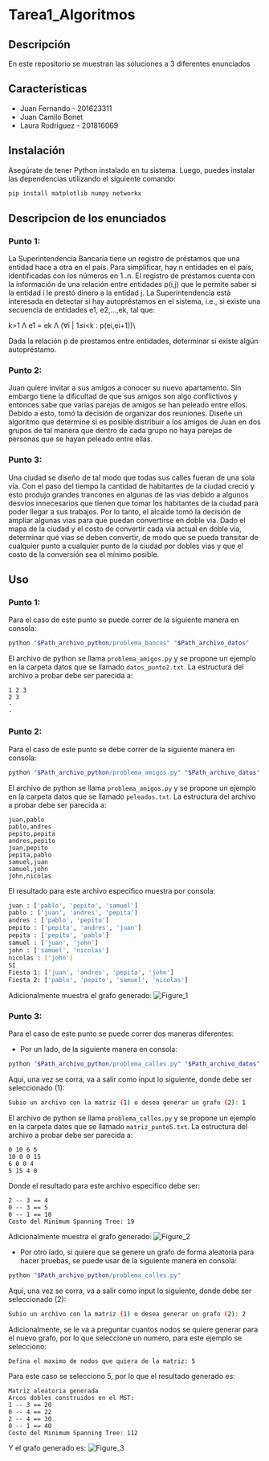 # Tarea1_Algoritmos


## Descripción

En este repositorio se muestran las soluciones a 3 diferentes enunciados

## Características

- Juan Fernando - 201623311
- Juan Camilo Bonet
- Laura Rodriguez - 201816069

## Instalación

Asegúrate de tener Python instalado en tu sistema. Luego, puedes instalar las dependencias utilizando el siguiente comando:

```bash
pip install matplotlib numpy networkx
```

## Descripcion de los enunciados

### Punto 1:
La Superintendencia Bancaria tiene un registro de préstamos que una entidad hace a otra en el país. Para simplificar, hay n entidades en el país, identificadas con los números en 1..n. El registro de préstamos cuenta con la información de una relación entre entidades p(i,j) que le permite saber si la entidad i le prestó dinero a la entidad j. La Superintendencia está interesada en detectar si hay autopréstamos en el sistema, i.e., si existe una secuencia de entidades e1, e2,…,ek, tal que:

k>1 Λ e1 = ek Λ (∀i | 1≤i<k : p(ei,ei+1))\

Dada la relación p de prestamos entre entidades, determinar si existe algún autopréstamo.

### Punto 2:

Juan quiere invitar a sus amigos a conocer su nuevo apartamento. Sin embargo tiene la dificultad de que sus amigos son algo conflictivos y entonces sabe que varias parejas de amigos se han peleado entre ellos. Debido a esto, tomó la decisión de organizar dos reuniones. Diseñe un algoritmo que determine si es posible distribuir a los amigos de Juan en dos grupos de tal manera que dentro de cada grupo no haya parejas de personas que se hayan peleado entre ellas.

### Punto 3:

Una ciudad se diseño de tal modo que todas sus calles fueran de una sola vía. Con el paso del tiempo la cantidad de habitantes de la ciudad creció y esto produjo grandes trancones en algunas de las vias debido a algunos desvíos innecesarios que tienen que tomar los habitantes de la ciudad para poder llegar a sus trabajos. Por lo tanto, el alcalde tomó la decisión de ampliar algunas vias para que puedan convertirse en doble via. Dado el mapa de la ciudad y el costo de convertir cada via actual en doble via, determinar qué vias se deben convertir, de modo que se pueda transitar de cualquier punto a cualquier punto de la ciudad por dobles vias y que el costo de la conversión sea el mínimo posible.

## Uso

### Punto 1:

Para el caso de este punto se puede correr de la siguiente manera en consola:
```bash
python "$Path_archivo_python/problema_bancos" "$Path_archivo_datos"
```
El archivo de python se llama ```problema_amigos.py``` y se propone un ejemplo en la carpeta datos que se llamado ```datos_punto2.txt```. La estructura del archivo a probar debe ser parecida a:
```
1 2 3
2 3
-
-
```

### Punto 2:

Para el caso de este punto se debe correr de la siguiente manera en consola:
```bash
python "$Path_archivo_python/problema_amigos.py" "$Path_archivo_datos"
```

El archivo de python se llama ```problema_amigos.py``` y se propone un ejemplo en la carpeta datos que se llamado ```peleados.txt```. La estructura del archivo a probar debe ser parecida a:

```
juan,pablo
pablo,andres
pepito,pepita
andres,pepito
juan,pepito
pepita,pablo
samuel,juan
samuel,john
john,nicolas
```

El resultado para este archivo especifico muestra por consola:

```bash
juan : ['pablo', 'pepito', 'samuel']
pablo : ['juan', 'andres', 'pepita']
andres : ['pablo', 'pepito']
pepito : ['pepita', 'andres', 'juan']
pepita : ['pepito', 'pablo']
samuel : ['juan', 'john']
john : ['samuel', 'nicolas']
nicolas : ['john']
SI
Fiesta 1: ['juan', 'andres', 'pepita', 'john']
Fiesta 2: ['pablo', 'pepito', 'samuel', 'nicolas']
```
Adicionalmente muestra el grafo generado:
![Figure_1](https://github.com/larodriguez22/Tarea1_Algoritmos/assets/53947800/01fd8258-d536-426a-a82a-c1396d4020f3)

### Punto 3:
Para el caso de este punto se puede correr dos maneras diferentes:
- Por un lado, de la siguiente manera en consola:
```bash
python "$Path_archivo_python/problema_calles.py" "$Path_archivo_datos"
```
Aqui, una vez se corra, va a salir como input lo siguiente, donde debe ser seleccionado (1):
```bash
Subio un archivo con la matriz (1) o desea generar un grafo (2): 1
```
El archivo de python se llama ```problema_calles.py``` y se propone un ejemplo en la carpeta datos que se llamado ```matriz_punto5.txt```. La estructura del archivo a probar debe ser parecida a:
```
0 10 6 5
10 0 0 15
6 0 0 4
5 15 4 0
```
Donde el resultado para este archivo especifico debe ser:

```
2 -- 3 == 4
0 -- 3 == 5
0 -- 1 == 10
Costo del Minimum Spanning Tree: 19
```
Adicionalmente muestra el grafo generado:
![Figure_2](https://github.com/larodriguez22/Tarea1_Algoritmos/assets/53947800/81963110-82f3-4ae1-b8ad-0bb641456d2b)

- Por otro lado, si quiere que se genere un grafo de forma aleatoria para hacer pruebas, se puede usar de la siguiente manera en consola:
```bash
python "$Path_archivo_python/problema_calles.py"
```
Aqui, una vez se corra, va a salir como input lo siguiente, donde debe ser seleccionado (2):
```bash
Subio un archivo con la matriz (1) o desea generar un grafo (2): 2
```
Adicionalmente, se le va a preguntar cuantos nodos se quiere generar para el nuevo grafo, por lo que seleccione un numero, para este ejemplo se selecciono:
```
Defina el maximo de nodos que quiera de la matriz: 5
```
Para este caso se selecciono 5, por lo que el resultado generado es:
```
Matriz aleatoria generada
Arcos dobles construidos en el MST:
1 -- 3 == 20
0 -- 4 == 22
2 -- 4 == 30
0 -- 1 == 40
Costo del Minimum Spanning Tree: 112
```
Y el grafo generado es:
![Figure_3](https://github.com/larodriguez22/Tarea1_Algoritmos/assets/53947800/cf3a89cc-2c42-40e2-8a0c-faf8373f1c03)
